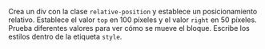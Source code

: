 Crea un div con la clase `relative-position` y establece un posicionamiento relativo. Establece el valor `top` en 100 píxeles y el valor `right` en 50 píxeles. Prueba diferentes valores para ver cómo se mueve el bloque. Escribe los estilos dentro de la etiqueta `style`.
